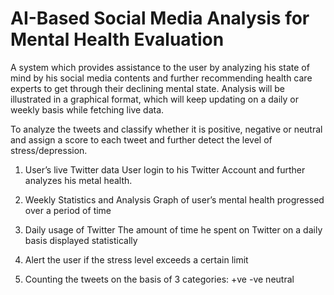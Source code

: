 # AI-Based Social Media Analysis for Mental Health Evaluation
A system which provides assistance to the user by analyzing his state of mind by his social media contents and further recommending health care experts to get through their declining mental state. Analysis will be illustrated in a graphical format, which will keep updating on a daily or weekly basis while fetching live data.

To analyze the tweets and classify whether it is positive, negative or neutral and assign a score to each tweet and further detect the level of stress/depression.

1. User’s live Twitter data
	User  login to his Twitter Account and further analyzes his metal health.

2. Weekly Statistics and Analysis
	Graph of user’s mental health progressed over a period of time

3. Daily usage of Twitter
	The amount of time he spent on Twitter on a daily basis displayed statistically

4. Alert the user if the stress level exceeds a certain limit

5. Counting the tweets on the basis of 3 categories: +ve -ve neutral
